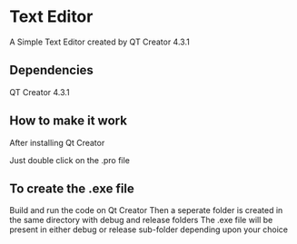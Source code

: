 # Text Editor

A Simple Text Editor created by QT Creator 4.3.1

## Dependencies

QT Creator 4.3.1

## How to make it work

After installing Qt Creator
 
Just double click on the .pro file 

## To create the .exe file 

Build and run the code on Qt Creator
Then a seperate folder is created in the same directory with debug and release folders
The .exe file will be present in either debug or release sub-folder depending upon your choice 



